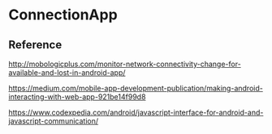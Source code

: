 # ConnectionApp

## Reference
http://mobologicplus.com/monitor-network-connectivity-change-for-available-and-lost-in-android-app/

https://medium.com/mobile-app-development-publication/making-android-interacting-with-web-app-921be14f99d8

https://www.codexpedia.com/android/javascript-interface-for-android-and-javascript-communication/
